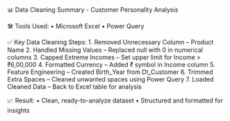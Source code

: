 📊 Data Cleaning Summary - Customer Personality Analysis

🛠 Tools Used:
	•	Microsoft Excel
	•	Power Query

✅ Key Data Cleaning Steps:
	1.	Removed Unnecessary Column – Product Name
	2.	Handled Missing Values – Replaced null with 0 in numerical columns
	3.	Capped Extreme Incomes – Set upper limit for Income > ₹6,00,000
	4.	Formatted Currency – Added ₹ symbol in Income column
	5.	Feature Engineering – Created Birth_Year from Dt_Customer
	6.	Trimmed Extra Spaces – Cleaned unwanted spaces using Power Query
	7.	Loaded Cleaned Data – Back to Excel table for analysis

📈 Result:
	•	Clean, ready-to-analyze dataset
	•	Structured and formatted for insights

